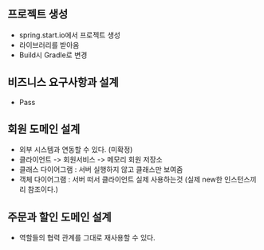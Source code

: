 ## 프로젝트 생성
- spring.start.io에서 프로젝트 생성
- 라이브러리를 받아옴
- Build시 Gradle로 변경

## 비즈니스 요구사항과 설계
- Pass
 
## 회원 도메인 설계
- 외부 시스템과 연동할 수 있다. (미확정) 
- 클라이언트 -> 회원서비스 -> 메모리 회원 저장소
- 클래스 다이어그램 : 서버 실행하지 않고 클래스만 보여줌
- 객체 다이어그램 : 서버 떠서 클라이언트 실제 사용하는것 (실제 new한 인스턴스끼리 참조이다.)

## 주문과 할인 도메인 설계 
- 역할들의 협력 관계를 그대로 재사용할 수 있다.


